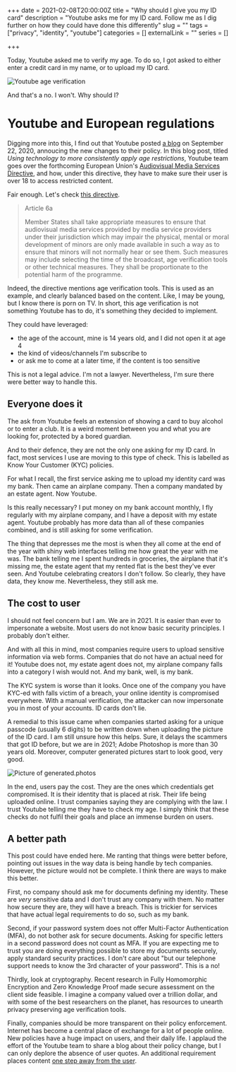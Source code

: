 +++
date = 2021-02-08T20:00:00Z
title = "Why should I give you my ID card"
description = "Youtube asks me for my ID card. Follow me as I dig further on how they could have done this differently"
slug = "" 
tags = ["privacy", "identity", "youtube"]
categories = []
externalLink = ""
series = []

+++

Today, Youtube asked me to verify my age. To do so, I got asked to either enter a credit card in my name, or to upload my ID card.

![Youtube age verification](/images/why-give-id-card-01.png)

And that's a no. I won't. Why should I?



# Youtube and European regulations

Digging more into this, I find out that Youtube posted [a blog](https://blog.youtube/news-and-events/using-technology-more-consistently-apply-age-restrictions/) on September 22, 2020, annoucing the new changes to their policy. In this blog post, titled _Using technology to more consistently apply age restrictions_, Youtube team goes over the forthcoming European Union's [Audiovisual Media Services Directive](https://ec.europa.eu/digital-single-market/en/revision-audiovisual-media-services-directive-avmsd), and how, under this directive, they have to make sure their user is over 18 to access restricted content.

Fair enough. Let's check [this directive](https://eur-lex.europa.eu/legal-content/EN/TXT/HTML/?uri=CELEX:32018L1808&from=EN#d1e1323-69-1).

> Article 6a
>
> Member States shall take appropriate measures to ensure that audiovisual media services provided by media service providers under their  jurisdiction which may impair the physical, mental or moral development  of minors are only made available in such a way as to ensure that minors will not normally hear or see them. Such measures may include selecting the time of the broadcast, age verification tools or other technical  measures. They shall be proportionate to the potential harm of the  programme.

Indeed, the directive mentions age verification tools. This is used as an example, and clearly balanced based on the content. Like, I may be young, but I know there is porn on TV. In short, this age verification is not something Youtube has to do, it's something they decided to implement.

They could have leveraged:

+ the age of the account, mine is 14 years old, and I did not open it at age 4
+ the kind of videos/channels I'm subscribe to
+ or ask me to come at a later time, if the content is too sensitive

This is not a legal advice. I'm not a lawyer. Nevertheless, I'm sure there were better way to handle this.

## Everyone does it

The ask from Youtube feels an extension of showing a card to buy alcohol or to enter a club. It is a weird moment between you and what you are looking for, protected by a bored guardian.

And to their defence, they are not the only one asking for my ID card. In fact, most services I use are moving to this type of check. This is labelled as Know Your Customer (KYC) policies.

For what I recall, the first service asking me to upload my identity card was my bank. Then came an airplane company. Then a company mandated by an estate agent. Now Youtube.

Is this really necessary? I put money on my bank account monthly, I fly regularly with my airplane company, and I have a deposit with my estate agent. Youtube probably has more data than all of these companies combined, and is still asking for some verification.

The thing that depresses me the most is when they all come at the end of the year with shiny web interfaces telling me how great the year with me was. The bank telling me I spent hundreds in groceries, the airplane that it's missing me, the estate agent that my rented flat is the best they've ever seen. And Youtube celebrating creators I don't follow. So clearly, they have data, they know me. Nevertheless, they still ask me.

## The cost to user

I should not feel concern but I am. We are in 2021. It is easier than ever to impersonate a website. Most users do not know basic security principles. I probably don't either.

And with all this in mind, most companies require users to upload sensitive information via web forms. Companies that do not have an actual need for it! Youtube does not, my estate agent does not, my airplane company falls into a category I wish would not. And my bank, well, is my bank.

The KYC system is worse than it looks. Once one of the company you have KYC-ed with falls victim of a breach, your online identity is compromised everywhere. With a manual verification, the attacker can now impersonate you in most of your accounts. ID cards don't lie.

A remedial to this issue came when companies started asking for a unique passcode (usually 6 digits) to be written down when uploading the picture of the ID card. I am still unsure how this helps. Sure, it delays the scammers that got ID before, but we are in 2021; Adobe Photoshop is more than 30 years old. Moreover, computer generated pictures start to look good, very good.

![Picture of generated.photos](/images/why-give-id-card-02.png)

In the end, users pay the cost. They are the ones which credentials get compromised. It is their identity that is placed at risk. Their life being uploaded online. I trust companies saying they are complying with the law. I trust Youtube telling me they have to check my age. I simply think that these checks do not fulfil their goals and place an immense burden on users.

## A better path

This post could have ended here. Me ranting that things were better before, pointing out issues in the way data is being handle by tech companies. However, the picture would not be complete. I think there are ways to make this better.

First, no company should ask me for documents defining my identity. These are _very_ sensitive data and I don't trust any company with them. No matter how secure they are, they will have a breach. This is trickier for services that have actual legal requirements to do so, such as my bank.

Second, if your password system does not offer Multi-Factor Authentication (MFA), do not bother ask for secure documents. Asking for specific letters in a second password does not count as MFA. If you are expecting me to trust you are doing everything possible to store my documents securely, apply standard security practices. I don't care about "but our telephone support needs to know the 3rd character of your password". This is a no!

Thirdly, look at cryptography. Recent research in Fully Homomorphic Encryption and Zero Knowledge Proof made secure assessment on the client side feasible. I imagine a company valued over a trillion dollar, and with some of the best researchers on the planet, has resources to unearth privacy preserving age verification tools.

Finally, companies should be more transparent on their policy enforcement. Internet has become a central place of exchange for a lot of people online. New policies have a huge impact on users, and their daily life. I applaud the effort of the Youtube team to share a blog about their policy change, but I can only deplore the absence of user quotes. An additional requirement places content [one step away from the user](https://twitter.com/yopalmm/status/1344806043881189383?s=20).